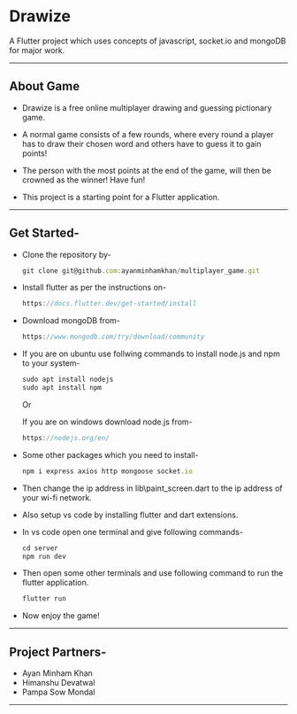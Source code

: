 # Drawize

A Flutter project which uses concepts of javascript, socket.io and mongoDB for major work.

---

## About Game

- Drawize is a free online multiplayer drawing and guessing pictionary game.

- A normal game consists of a few rounds, where every round a player has to draw their chosen word and others have to guess it to gain points!

- The person with the most points at the end of the game, will then be crowned as the winner!
Have fun!

- This project is a starting point for a Flutter application.

---

## Get Started-

- Clone the repository by-
  ``` javascript 
  git clone git@github.com:ayanminhamkhan/multiplayer_game.git
  ```
- Install flutter as per the instructions on-
  ``` javascript 
  https://docs.flutter.dev/get-started/install
  ```
- Download mongoDB from-
  ``` javascript 
  https://www.mongodb.com/try/download/community
  ```
- If you are on ubuntu use follwing commands to install node.js and npm to your system-
  ``` javascript 
  sudo apt install nodejs
  sudo apt install npm
  ```
  Or 

  If you are on windows download node.js from-
  ``` javascript 
  https://nodejs.org/en/
  ```
- Some other packages which you need to install-
  ``` javascript 
  npm i express axios http mongoose socket.io
  ```
- Then change the ip address in lib\paint_screen.dart to the ip address of your wi-fi network.
- Also setup vs code by installing flutter and dart extensions.
- In vs code open one terminal and give following commands-
  ``` javascript 
  cd server
  npm run dev
  ```
- Then open some other terminals and use following command to run the flutter application.
  ``` javascript 
  flutter run
  ```
- Now enjoy the game!
  
---
## Project Partners-
- Ayan Minham Khan
- Himanshu Devatwal
- Pampa Sow Mondal

---


